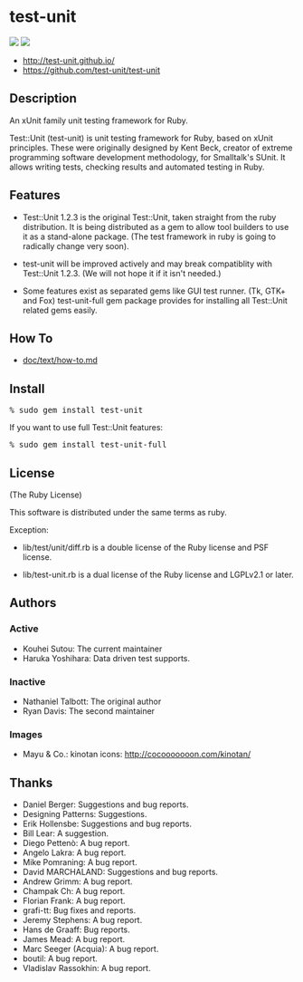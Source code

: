 # test-unit

[![](https://badge.fury.io/rb/test-unit.png)](http://badge.fury.io/rb/test-unit)
[![](https://travis-ci.org/test-unit/test-unit.png?branch=master)](https://travis-ci.org/test-unit/test-unit)

* http://test-unit.github.io/
* https://github.com/test-unit/test-unit

## Description

An xUnit family unit testing framework for Ruby.

Test::Unit (test-unit) is unit testing framework for Ruby, based on xUnit
principles. These were originally designed by Kent Beck, creator of extreme
programming software development methodology, for Smalltalk's SUnit. It allows
writing tests, checking results and automated testing in Ruby.

## Features

* Test::Unit 1.2.3 is the original Test::Unit, taken
  straight from the ruby distribution. It is being
  distributed as a gem to allow tool builders to use it as a
  stand-alone package. (The test framework in ruby is going
  to radically change very soon).

* test-unit will be improved actively and may break
  compatiblity with Test::Unit 1.2.3. (We will not hope it
  if it isn't needed.)

* Some features exist as separated gems like GUI test
  runner. (Tk, GTK+ and Fox) test-unit-full gem package
  provides for installing all Test::Unit related gems
  easily.

## How To

* [doc/text/how-to.md](doc/text/how-to.md)

## Install

<pre>
% sudo gem install test-unit
</pre>

If you want to use full Test::Unit features:

<pre>
% sudo gem install test-unit-full
</pre>

## License

(The Ruby License)

This software is distributed under the same terms as ruby.

Exception:

  * lib/test/unit/diff.rb is a double license of the Ruby license and
    PSF license.

  * lib/test-unit.rb is a dual license of the Ruby license and LGPLv2.1
    or later.

## Authors

### Active

* Kouhei Sutou: The current maintainer
* Haruka Yoshihara: Data driven test supports.

### Inactive

* Nathaniel Talbott: The original author
* Ryan Davis: The second maintainer

### Images

* Mayu & Co.: kinotan icons: http://cocooooooon.com/kinotan/

## Thanks

* Daniel Berger: Suggestions and bug reports.
* Designing Patterns: Suggestions.
* Erik Hollensbe: Suggestions and bug reports.
* Bill Lear: A suggestion.
* Diego Pettenò: A bug report.
* Angelo Lakra: A bug report.
* Mike Pomraning: A bug report.
* David MARCHALAND: Suggestions and bug reports.
* Andrew Grimm: A bug report.
* Champak Ch: A bug report.
* Florian Frank: A bug report.
* grafi-tt: Bug fixes and reports.
* Jeremy Stephens: A bug report.
* Hans de Graaff: Bug reports.
* James Mead: A bug report.
* Marc Seeger (Acquia): A bug report.
* boutil: A bug report.
* Vladislav Rassokhin: A bug report.
